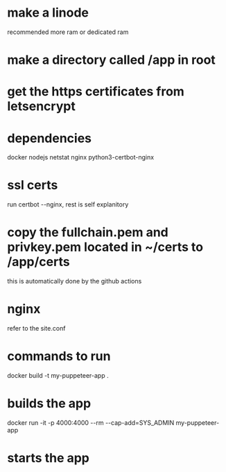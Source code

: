 # make a linode
recommended more ram or dedicated ram
# make a directory called /app in root

# get the https certificates from letsencrypt

# dependencies

docker
nodejs
netstat
nginx
python3-certbot-nginx


# ssl certs 
run certbot --nginx, rest is self explanitory 
# copy the fullchain.pem and privkey.pem located in ~/certs to /app/certs
this is automatically done by the github actions


# nginx
refer to the site.conf

# commands to run 
docker build -t my-puppeteer-app .
# builds the app

docker run -it -p 4000:4000 --rm --cap-add=SYS_ADMIN my-puppeteer-app
# starts the app